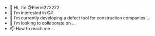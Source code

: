 - 👋 Hi, I’m @Pierre222222
- 👀 I’m interested in C#
- 🌱 I’m currently developing a defect tool for construction companies ...
- 💞️ I’m looking to collaborate on ...
- 📫 How to reach me ...

<!---
Pierre222222/Pierre222222 is a ✨ special ✨ repository because its `README.md` (this file) appears on your GitHub profile.
You can click the Preview link to take a look at your changes.
--->

